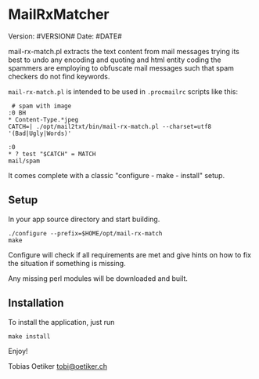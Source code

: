 MailRxMatcher
=========

Version: #VERSION#
Date: #DATE#

mail-rx-match.pl extracts the text content from mail messages
trying its best to undo any encoding and quoting and html entity coding
the spammers are employing to obfuscate mail messages such that
spam checkers do not find keywords. 

`mail-rx-match.pl` is intended to be used in `.procmailrc` scripts like this:

```
 # spam with image
:0 BH
* Content-Type.*jpeg
CATCH=| ./opt/mail2txt/bin/mail-rx-match.pl --charset=utf8 '(Bad|Ugly|Words)'

:0
* ? test "$CATCH" = MATCH
mail/spam
```

It comes complete with a classic "configure - make - install" setup.

Setup
-----
In your app source directory and start building.

```console
./configure --prefix=$HOME/opt/mail-rx-match
make
```

Configure will check if all requirements are met and give
hints on how to fix the situation if something is missing.

Any missing perl modules will be downloaded and built.

Installation
------------

To install the application, just run

```console
make install
```

Enjoy!

Tobias Oetiker <tobi@oetiker.ch>
